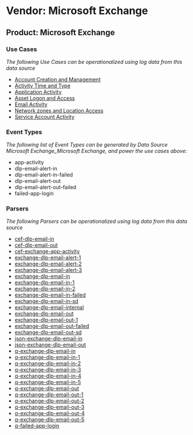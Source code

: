 Vendor: Microsoft Exchange
==========================
Product: Microsoft Exchange
---------------------------

### Use Cases

_The following Use Cases can be operationalized using log data from this data source_

* [Account Creation and Management](usecase_account_creation_and_management.md)
* [Activity Time  and Type](usecase_activity_time__and_type.md)
* [Application Activity](usecase_application_activity.md)
* [Asset Logon and Access](usecase_asset_logon_and_access.md)
* [Email Activity](usecase_email_activity.md)
* [Network zones and Location Access](usecase_network_zones_and_location_access.md)
* [Service Account Activity](usecase_service_account_activity.md)


### Event Types

_The following list of Event Types can be generated by Data Source Microsoft Exchange_Microsoft Exchange, and power the use cases above:_

- app-activity
- dlp-email-alert-in
- dlp-email-alert-in-failed
- dlp-email-alert-out
- dlp-email-alert-out-failed
- failed-app-login


### Parsers

_The following Parsers can be operationalized using log data from this data source_

* [cef-dlp-email-in](parserContent_cef-dlp-email-in.md)
* [cef-dlp-email-out](parserContent_cef-dlp-email-out.md)
* [cef-exchange-app-activity](parserContent_cef-exchange-app-activity.md)
* [exchange-dlp-email-alert-1](parserContent_exchange-dlp-email-alert-1.md)
* [exchange-dlp-email-alert-2](parserContent_exchange-dlp-email-alert-2.md)
* [exchange-dlp-email-alert-3](parserContent_exchange-dlp-email-alert-3.md)
* [exchange-dlp-email-in](parserContent_exchange-dlp-email-in.md)
* [exchange-dlp-email-in-1](parserContent_exchange-dlp-email-in-1.md)
* [exchange-dlp-email-in-2](parserContent_exchange-dlp-email-in-2.md)
* [exchange-dlp-email-in-failed](parserContent_exchange-dlp-email-in-failed.md)
* [exchange-dlp-email-in-sd](parserContent_exchange-dlp-email-in-sd.md)
* [exchange-dlp-email-internal](parserContent_exchange-dlp-email-internal.md)
* [exchange-dlp-email-out](parserContent_exchange-dlp-email-out.md)
* [exchange-dlp-email-out-1](parserContent_exchange-dlp-email-out-1.md)
* [exchange-dlp-email-out-failed](parserContent_exchange-dlp-email-out-failed.md)
* [exchange-dlp-email-out-sd](parserContent_exchange-dlp-email-out-sd.md)
* [json-exchange-dlp-email-in](parserContent_json-exchange-dlp-email-in.md)
* [json-exchange-dlp-email-out](parserContent_json-exchange-dlp-email-out.md)
* [q-exchange-dlp-email-in](parserContent_q-exchange-dlp-email-in.md)
* [q-exchange-dlp-email-in-1](parserContent_q-exchange-dlp-email-in-1.md)
* [q-exchange-dlp-email-in-2](parserContent_q-exchange-dlp-email-in-2.md)
* [q-exchange-dlp-email-in-3](parserContent_q-exchange-dlp-email-in-3.md)
* [q-exchange-dlp-email-in-4](parserContent_q-exchange-dlp-email-in-4.md)
* [q-exchange-dlp-email-in-5](parserContent_q-exchange-dlp-email-in-5.md)
* [q-exchange-dlp-email-out](parserContent_q-exchange-dlp-email-out.md)
* [q-exchange-dlp-email-out-1](parserContent_q-exchange-dlp-email-out-1.md)
* [q-exchange-dlp-email-out-2](parserContent_q-exchange-dlp-email-out-2.md)
* [q-exchange-dlp-email-out-3](parserContent_q-exchange-dlp-email-out-3.md)
* [q-exchange-dlp-email-out-4](parserContent_q-exchange-dlp-email-out-4.md)
* [q-exchange-dlp-email-out-5](parserContent_q-exchange-dlp-email-out-5.md)
* [q-failed-app-login](parserContent_q-failed-app-login.md)
